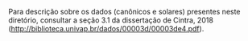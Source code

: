 Para descrição sobre os dados (canônicos e solares) presentes neste diretório, consultar a seção 3.1 da dissertação de Cintra, 2018 (http://biblioteca.univap.br/dados/00003d/00003de4.pdf).
